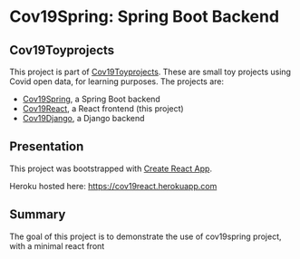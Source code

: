 
# Cov19Spring: Spring Boot Backend

## Cov19Toyprojects

This project is part of [Cov19Toyprojects](https://github.com/mvoland/cov19toyprojects). These are small toy projects using Covid open data, for learning purposes. The projects are:

* [Cov19Spring](https://github.com/mvoland/cov19spring), a Spring Boot backend
* [Cov19React](https://github.com/mvoland/cov19react), a React frontend (this project)
* [Cov19Django](https://github.com/mvoland/cov19django), a Django backend

## Presentation

This project was bootstrapped with [Create React App](https://github.com/facebook/create-react-app).

Heroku hosted here: <https://cov19react.herokuapp.com>


## Summary

The goal of this project is to demonstrate the use of cov19spring project, with a minimal react front
